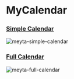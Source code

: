 # MyCalendar

### [Simple Calendar](https://github.com/mzennis/MyCalendar/blob/main/app/src/main/java/com/pandaways/mycalendar/ui/CalendarApp.kt)

![meyta-simple-calendar](https://github.com/mzennis/MyCalendar/assets/7146225/fc7377a0-fdc5-4e54-8629-c089fd66bcf6)

### [Full Calendar](https://github.com/mzennis/MyCalendar/blob/feature/full-calendar/app/src/main/java/com/pandaways/mycalendar/ui/FullCalendarApp.kt)

![meyta-full-calendar](https://github.com/mzennis/MyCalendar/assets/7146225/5b205d9d-5b8f-44df-b73a-3477a64000db)

